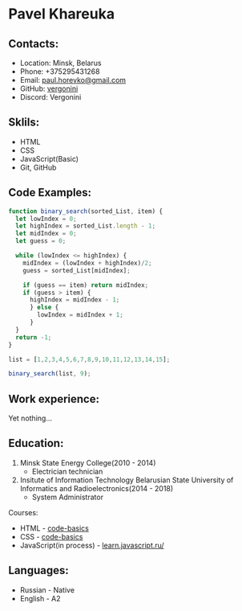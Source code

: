 # Pavel Khareuka

## Contacts:
  * Location: Minsk, Belarus
  * Phone: +375295431268
  * Email: paul.horevko@gmail.com
  * GitHub: [vergonini](https://github.com/Vergonini)
  * Discord: Vergonini

## Sklils:
  * HTML
  * CSS
  * JavaScript(Basic)
  * Git, GitHub

## Code Examples:
```JavaScript
function binary_search(sorted_List, item) {
  let lowIndex = 0;
  let highIndex = sorted_List.length - 1;
  let midIndex = 0;
  let guess = 0;

  while (lowIndex <= highIndex) {
    midIndex = (lowIndex + highIndex)/2;
    guess = sorted_List[midIndex];

    if (guess == item) return midIndex;
    if (guess > item) {
      highIndex = midIndex - 1;
      } else {
        lowIndex = midIndex + 1;
      }
  }
  return -1;
}

list = [1,2,3,4,5,6,7,8,9,10,11,12,13,14,15];

binary_search(list, 9);
```
## Work experience:
Yet nothing...

## Education:
  1. Minsk State Energy College(2010 - 2014)
      * Electrician technician
  2. Insitute of Information Technology Belarusian State University of Informatics and Radioelectronics(2014 - 2018)
      * System Administrator

  Courses:
   * HTML - [code-basics](https://ru.code-basics.com/languages/html)
   * CSS - [code-basics](https://ru.code-basics.com/languages/css)
   * JavaScript(in process) - [learn.javascript.ru/](https://learn.javascript.ru/)

## Languages:
  * Russian - Native
  * English - A2

